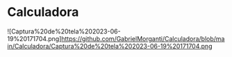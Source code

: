 # Calculadora

![Captura%20de%20tela%202023-06-19%20171704.png]https://github.com/GabrielMorganti/Calculadora/blob/main/Calculadora/Captura%20de%20tela%202023-06-19%20171704.png
